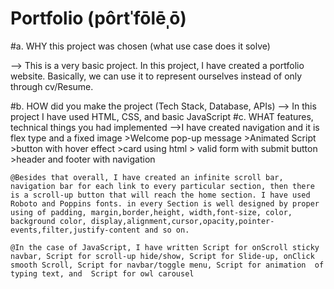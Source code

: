 <h1>Portfolio (pôrtˈfōlēˌō)</h1>

#a. WHY this project was chosen (what use case does it solve)

--> This is a very basic project. In this project, I have created a portfolio website. Basically, we can use it to represent ourselves instead of only through cv/Resume.

#b. HOW did you make the project (Tech Stack, Database, APIs)
--> In this project I have used HTML, CSS, and basic JavaScript
#c. WHAT features, technical things you had implemented
-->I have created navigation and it is flex type and a fixed image
         >Welcome pop-up message
     >Animated Script
      >button with hover effect
       >card using html
       > valid form with submit button
       >header and footer with navigation

    @Besides that overall, I have created an infinite scroll bar, navigation bar for each link to every particular section, then there is a scroll-up button that will reach the home section. I have used Roboto and Poppins fonts. in every Section is well designed by proper using of padding, margin,border,height, width,font-size, color, background color, display,alignment,cursor,opacity,pointer-events,filter,justify-content and so on.

    @In the case of JavaScript, I have written Script for onScroll sticky navbar, Script for scroll-up hide/show, Script for Slide-up, onClick smooth Scroll, Script for navbar/toggle menu, Script for animation  of typing text, and  Script for owl carousel 





